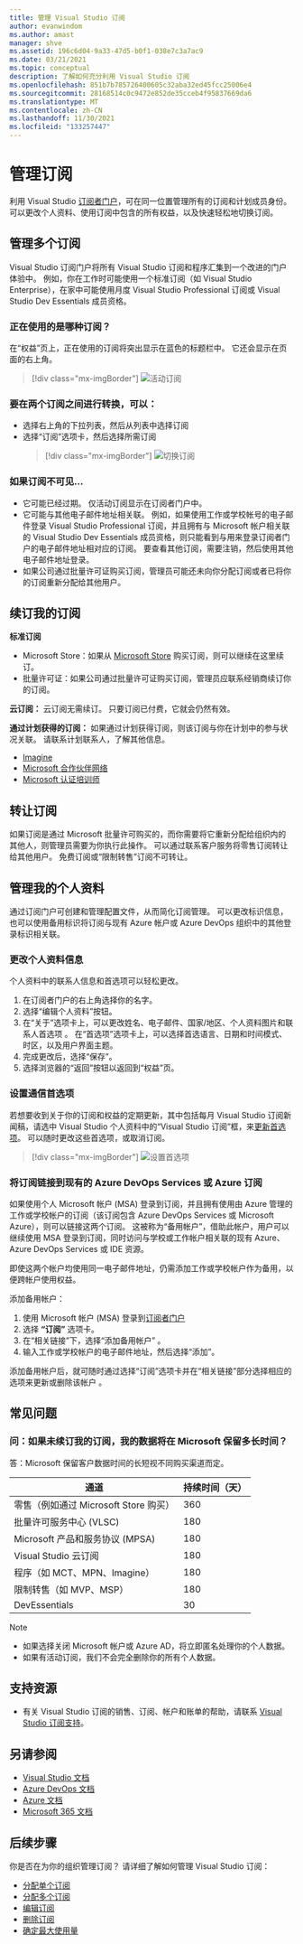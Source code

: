 ```yaml
---
title: 管理 Visual Studio 订阅
author: evanwindom
ms.author: amast
manager: shve
ms.assetid: 196c6d04-9a33-47d5-b0f1-038e7c3a7ac9
ms.date: 03/21/2021
ms.topic: conceptual
description: 了解如何充分利用 Visual Studio 订阅
ms.openlocfilehash: 851b7b785726400605c32aba32ed45fcc25006e4
ms.sourcegitcommit: 28168514c0c9472e852de35cceb4f95837669da6
ms.translationtype: MT
ms.contentlocale: zh-CN
ms.lasthandoff: 11/30/2021
ms.locfileid: "133257447"
---
```

# <a name="managing-subscriptions"></a>管理订阅

利用 Visual Studio [订阅者门户](https://my.visualstudio.com)，可在同一位置管理所有的订阅和计划成员身份。 可以更改个人资料、使用订阅中包含的所有权益，以及快速轻松地切换订阅。

## <a name="managing-multiple-subscriptions"></a>管理多个订阅

Visual Studio 订阅门户将所有 Visual Studio 订阅和程序汇集到一个改进的门户体验中。 例如，你在工作时可能使用一个标准订阅（如 Visual Studio Enterprise），在家中可能使用月度 Visual Studio Professional 订阅或 Visual Studio Dev Essentials 成员资格。

### <a name="which-subscription-am-i-using"></a>正在使用的是哪种订阅？

在“权益”页上，正在使用的订阅将突出显示在蓝色的标题栏中。 它还会显示在页面的右上角。
> [!div class="mx-imgBorder"]
> ![活动订阅](_img/manage-vs-subscriptions/current-subscription-cropped.png "当前订阅会显示在页面顶部和“订阅”下拉列表中。")

### <a name="to-switch-between-subscriptions-you-can"></a>要在两个订阅之间进行转换，可以：

- 选择右上角的下拉列表，然后从列表中选择订阅
- 选择“订阅”选项卡，然后选择所需订阅
  > [!div class="mx-imgBorder"]
  > ![切换订阅](_img/manage-vs-subscriptions/change-subscription-resized.png "选择“订阅”选项卡以查看有关所有订阅的详细信息，并在各订阅之间进行切换。")

### <a name="if-your-subscription-is-not-visible"></a>如果订阅不可见...

- 它可能已经过期。 仅活动订阅显示在订阅者门户中。
- 它可能与其他电子邮件地址相关联。 例如，如果使用工作或学校帐号的电子邮件登录 Visual Studio Professional 订阅，并且拥有与 Microsoft 帐户相关联的 Visual Studio Dev Essentials 成员资格，则只能看到与用来登录订阅者门户的电子邮件地址相对应的订阅。 要查看其他订阅，需要注销，然后使用其他电子邮件地址登录。
- 如果公司通过批量许可证购买订阅，管理员可能还未向你分配订阅或者已将你的订阅重新分配给其他用户。

## <a name="renewing-my-subscriptions"></a>续订我的订阅

**标准订阅**
- Microsoft Store：如果从 [Microsoft Store](https://www.microsoft.com/store) 购买订阅，则可以继续在这里续订。
- 批量许可证：如果公司通过批量许可证购买订阅，管理员应联系经销商续订你的订阅。

**云订阅：** 云订阅无需续订。 只要订阅已付费，它就会仍然有效。

**通过计划获得的订阅：** 如果通过计划获得订阅，则该订阅与你在计划中的参与状况关联。 请联系计划联系人，了解其他信息。

- [Imagine](https://imagine.microsoft.com/about)
- [Microsoft 合作伙伴网络](https://partner.microsoft.com)
- [Microsoft 认证培训师](https://www.microsoft.com/learning/mct-certification.aspx)

## <a name="transferring-subscriptions"></a>转让订阅

如果订阅是通过 Microsoft 批量许可购买的，而你需要将它重新分配给组织内的其他人，则管理员需要为你执行此操作。
可以通过联系客户服务将零售订阅转让给其他用户。 免费订阅或“限制转售”订阅不可转让。

## <a name="managing-my-profile"></a>管理我的个人资料

通过订阅门户可创建和管理配置文件，从而简化订阅管理。 可以更改标识信息，也可以使用备用标识将订阅与现有 Azure 帐户或 Azure DevOps 组织中的其他登录标识相关联。

### <a name="changing-profile-information"></a>更改个人资料信息

个人资料中的联系人信息和首选项可以轻松更改。

1. 在订阅者门户的右上角选择你的名字。
2. 选择“编辑个人资料”按钮。
3. 在“关于”选项卡上，可以更改姓名、电子邮件、国家/地区、个人资料图片和联系人首选项  。 在“首选项”选项卡上，可以选择首选语言、日期和时间模式、时区，以及用户界面主题。 
4. 完成更改后，选择“保存”。
5. 选择浏览器的“返回”按钮以返回到“权益”页。

### <a name="setting-communications-preferences"></a>设置通信首选项
若想要收到关于你的订阅和权益的定期更新，其中包括每月 Visual Studio 订阅新闻稿，请选中 Visual Studio 个人资料中的“Visual Studio 订阅”框，来[更新首选项](https://app.vsaex.visualstudio.com/me?workflowID=devprogram&tab=edit)。 可以随时更改这些首选项，或取消订阅。 

   > [!div class="mx-imgBorder"]
   > ![设置首选项](_img/manage-vs-subscriptions/change-prefs.png "选中“Visual Studio 订阅计划电子邮件”复选框以接收更新。")
   
### <a name="linking-my-subscription-to-existing-azure-devops-services-or-azure-subscriptions"></a>将订阅链接到现有的 Azure DevOps Services 或 Azure 订阅
如果使用个人 Microsoft 帐户 (MSA) 登录到订阅，并且拥有使用由 Azure 管理的工作或学校帐户的订阅（该订阅包含 Azure DevOps Services 或 Microsoft Azure），则可以链接这两个订阅。 这被称为“备用帐户”，借助此帐户，用户可以继续使用 MSA 登录到订阅，同时访问与学校或工作帐户相关联的现有 Azure、Azure DevOps Services 或 IDE 资源。

即使这两个帐户均使用同一电子邮件地址，仍需添加工作或学校帐户作为备用，以便跨帐户使用权益。

添加备用帐户：

1. 使用 Microsoft 帐户 (MSA) 登录到[订阅者门户](https://my.visualstudio.com?wt.mc_id=o~msft~docs)
2. 选择 **“订阅”** 选项卡。
3. 在“相关链接”下，选择“添加备用帐户”   。
4. 输入工作或学校帐户的电子邮件地址，然后选择“添加”。

添加备用帐户后，就可随时通过选择“订阅”选项卡并在“相关链接”部分选择相应的选项来更新或删除该帐户 。

## <a name="frequently-asked-questions"></a>常见问题

### <a name="q-if-i-do-not-renew-my-subscription-how-long-will-microsoft-keep-my-data"></a>问：如果未续订我的订阅，我的数据将在 Microsoft 保留多长时间？
答：Microsoft 保留客户数据时间的长短视不同购买渠道而定。

| 通道                                                | 持续时间（天） |
|--------------------------------------------------------|-----------------|
|    零售（例如通过 Microsoft Store 购买）               |    360          |
|    批量许可服务中心 (VLSC)              |    180          |
|    Microsoft 产品和服务协议 (MPSA)    |    180          |
|    Visual Studio 云订阅                   |    180          |
|    程序（如 MCT、MPN、Imagine）          |    180          |
|    限制转售（如 MVP、MSP）                      |    180          |
|    DevEssentials                                       |    30           |

> [!NOTE]
> - 如果选择关闭 Microsoft 帐户或 Azure AD，将立即匿名处理你的个人数据。
> - 如果有活动订阅，我们不会完全删除你的所有个人数据。

## <a name="support-resources"></a>支持资源
- 有关 Visual Studio 订阅的销售、订阅、帐户和账单的帮助，请联系 [Visual Studio 订阅支持](https://aka.ms/vssubscriberhelp)。

## <a name="see-also"></a>另请参阅
- [Visual Studio 文档](/visualstudio/)
- [Azure DevOps 文档](/azure/devops/)
- [Azure 文档](/azure/)
- [Microsoft 365 文档](/microsoft-365/)

## <a name="next-steps"></a>后续步骤
你是否在为你的组织管理订阅？  请详细了解如何管理 Visual Studio 订阅：
- [分配单个订阅](assign-license.md)
- [分配多个订阅](assign-license-bulk.md)
- [编辑订阅](edit-license.md)
- [删除订阅](delete-license.md)
- [确定最大使用量](maximum-usage.md)